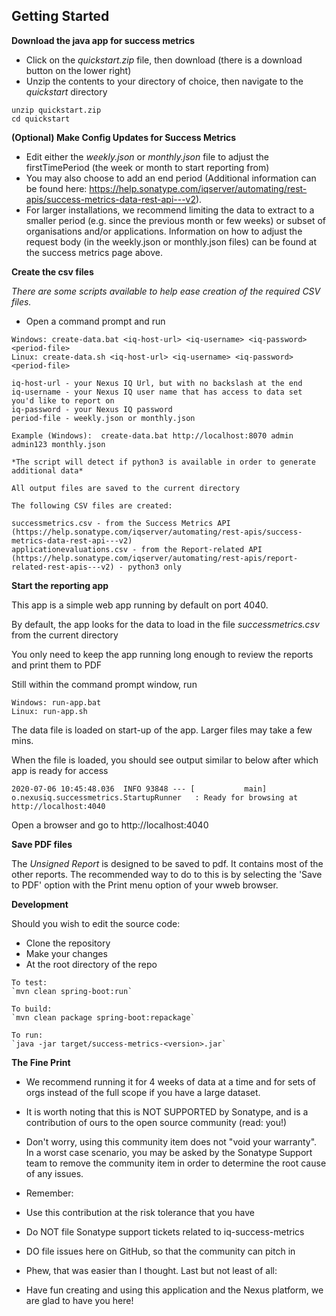 
## Getting Started

**Download the java app for success metrics**
  * Click on the *quickstart.zip* file, then download (there is a download button on the lower right)
  * Unzip the contents to your directory of choice, then navigate to the *quickstart* directory

```
unzip quickstart.zip
cd quickstart
```

**(Optional) Make Config Updates for Success Metrics**

 * Edit either the *weekly.json* or *monthly.json* file to adjust the firstTimePeriod (the week or month to start reporting from) 
 * You may also choose to add an end period (Additional information can be found here: https://help.sonatype.com/iqserver/automating/rest-apis/success-metrics-data-rest-api---v2).
 * For larger installations, we recommend limiting the data to extract to a smaller period (e.g. since the previous month or few weeks) or subset of organisations and/or applications. Information on how to adjust the request body (in the weekly.json or monthly.json files) can be found at the success metrics page above.

**Create the csv files**

*There are some scripts available to help ease creation of the required CSV files.*
 
 * Open a command prompt and run 


```
Windows: create-data.bat <iq-host-url> <iq-username> <iq-password> <period-file>
Linux: create-data.sh <iq-host-url> <iq-username> <iq-password> <period-file>

iq-host-url - your Nexus IQ Url, but with no backslash at the end
iq-username - your Nexus IQ user name that has access to data set you'd like to report on
iq-password - your Nexus IQ password
period-file - weekly.json or monthly.json

Example (Windows):  create-data.bat http://localhost:8070 admin admin123 monthly.json

*The script will detect if python3 is available in order to generate additional data*

All output files are saved to the current directory

The following CSV files are created:

successmetrics.csv - from the Success Metrics API (https://help.sonatype.com/iqserver/automating/rest-apis/success-metrics-data-rest-api---v2)
applicationevaluations.csv - from the Report-related API (https://help.sonatype.com/iqserver/automating/rest-apis/report-related-rest-apis---v2) - python3 only

```

**Start the reporting app**
   
   This app is a simple web app running by default on port 4040. 
   
   By default, the app looks for the data to load in the file *successmetrics.csv* from the current directory

   You only need to keep the app running long enough to review the reports and print them to PDF

   Still within the command prompt window, run
```
Windows: run-app.bat  
Linux: run-app.sh
```

The data file is loaded on start-up of the app. Larger files may take a few mins.

When the file is loaded, you should see output similar to below after which app is ready for access

```
2020-07-06 10:45:48.036  INFO 93848 --- [           main] o.nexusiq.successmetrics.StartupRunner   : Ready for browsing at http://localhost:4040
```

Open a browser and go to http://localhost:4040

**Save PDF files**

The *Unsigned Report* is designed to be saved to pdf. It contains most of the other reports. The recommended way to do to this is by selecting the 'Save to PDF' option with the Print menu option of your wweb browser.

**Development**

Should you wish to edit the source code: 

  * Clone the repository
  * Make your changes
  * At the root directory of the repo
```
To test:
`mvn clean spring-boot:run`

To build:
`mvn clean package spring-boot:repackage`

To run:
`java -jar target/success-metrics-<version>.jar`
```

**The Fine Print**
* We recommend running it for 4 weeks of data at a time and for sets of orgs instead of the full scope if you have a large dataset.
* It is worth noting that this is NOT SUPPORTED by Sonatype, and is a contribution of ours to the open source community (read: you!)

* Don't worry, using this community item does not "void your warranty". In a worst case scenario, you may be asked by the Sonatype Support team to remove the community item in order to determine the root cause of any issues.

* Remember:

* Use this contribution at the risk tolerance that you have
* Do NOT file Sonatype support tickets related to iq-success-metrics
* DO file issues here on GitHub, so that the community can pitch in
* Phew, that was easier than I thought. Last but not least of all:

* Have fun creating and using this application and the Nexus platform, we are glad to have you here!
